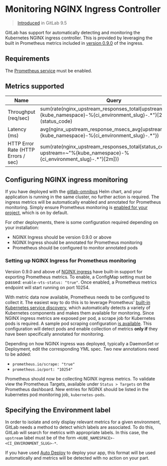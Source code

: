 # Monitoring NGINX Ingress Controller

> [Introduced](https://gitlab.com/gitlab-org/gitlab-ce/merge_requests/13438) in GitLab 9.5

GitLab has support for automatically detecting and monitoring the Kubernetes NGINX ingress controller. This is provided by leveraging the built in Prometheus metrics included in [version 0.9.0](https://github.com/kubernetes/ingress/blob/master/controllers/nginx/Changelog.md#09-beta1) of the ingress.

## Requirements

The [Prometheus service](../prometheus/index.md) must be enabled.

## Metrics supported

| Name | Query |
| ---- | ----- |
| Throughput (req/sec) | sum(rate(nginx_upstream_responses_total{upstream=~"%{kube_namespace}-%{ci_environment_slug}-.*"}[2m])) by (status_code) |
| Latency (ms) | avg(nginx_upstream_response_msecs_avg{upstream=~"%{kube_namespace}-%{ci_environment_slug}-.*"}) |
| HTTP Error Rate (HTTP Errors / sec) | sum(rate(nginx_upstream_responses_total{status_code="5xx", upstream=~"%{kube_namespace}-%{ci_environment_slug}-.*"}[2m])) |

## Configuring NGINX ingress monitoring

If you have deployed with the [gitlab-omnibus](https://docs.gitlab.com/ee/install/kubernetes/gitlab_omnibus.md) Helm chart, and your application is running in the same cluster, no further action is required. The ingress metrics will be automatically enabled and annotated for Prometheus monitoring. Simply ensure Prometheus monitoring is [enabled for your project](../prometheus.md), which is on by default.

For other deployments, there is some configuration required depending on your installation:
* NGINX Ingress should be version 0.9.0 or above
* NGINX Ingress should be annotated for Prometheus monitoring
* Prometheus should be configured to monitor annotated pods

### Setting up NGINX Ingress for Prometheus monitoring

Version 0.9.0 and above of [NGINX ingress](https://github.com/kubernetes/ingress/tree/master/controllers/nginx) have built-in support for exporting Prometheus metrics. To enable, a ConfigMap setting must be passed: `enable-vts-status: "true"`. Once enabled, a Prometheus metrics endpoint will start running on port 10254.

With metric data now available, Prometheus needs to be configured to collect it. The easiest way to do this is to leverage Prometheus' [built-in Kubernetes service discovery](https://prometheus.io/docs/operating/configuration/#kubernetes_sd_config), which automatically detects a variety of Kubernetes components and makes them available for monitoring. Since NGINX ingress metrics are exposed per pod, a scrape job for Kubernetes pods is required. A sample pod scraping configuration [is available](https://github.com/prometheus/prometheus/blob/master/documentation/examples/prometheus-kubernetes.yml#L248). This configuration will detect pods and enable collection of metrics **only if** they have been specifically annotated for monitoring.

Depending on how NGINX ingress was deployed, typically a DaemonSet or Deployment, edit the corresponding YML spec. Two new annotations need to be added:
* `prometheus.io/scrape: "true"`
* `prometheus.io/port: "10254"`

Prometheus should now be collecting NGINX ingress metrics. To validate view the Prometheus Targets, available under `Status > Targets` on the Prometheus dashboard. New entries for NGINX should be listed in the kubernetes pod monitoring job, `kubernetes-pods`.

## Specifying the Environment label

In order to isolate and only display relevant metrics for a given environment, GitLab needs a method to detect which labels are associated. To do this, GitLab will search for metrics with appropriate labels. In this case, the `upstream` label must be of the form `<KUBE_NAMESPACE>-<CI_ENVIRONMENT_SLUG>-*`.

If you have used [Auto Deploy](https://docs.gitlab.com/ee/ci/autodeploy/index.html) to deploy your app, this format will be used automatically and metrics will be detected with no action on your part.
